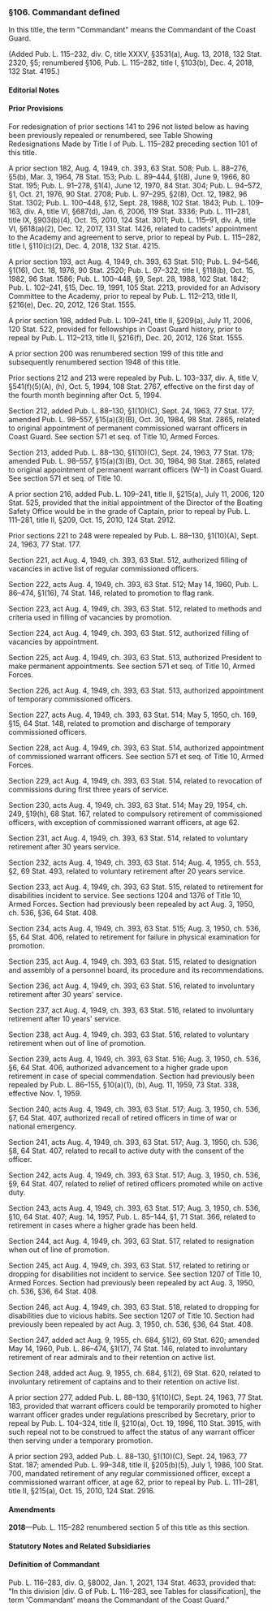 ### §106. Commandant defined ###

In this title, the term "Commandant" means the Commandant of the Coast Guard.

(Added Pub. L. 115–232, div. C, title XXXV, §3531(a), Aug. 13, 2018, 132 Stat. 2320, §5; renumbered §106, Pub. L. 115–282, title I, §103(b), Dec. 4, 2018, 132 Stat. 4195.)

#### **Editorial Notes** ####

#### Prior Provisions ####

For redesignation of prior sections 141 to 296 not listed below as having been previously repealed or renumbered, see Table Showing Redesignations Made by Title I of Pub. L. 115–282 preceding section 101 of this title.

A prior section 182, Aug. 4, 1949, ch. 393, 63 Stat. 508; Pub. L. 88–276, §5(b), Mar. 3, 1964, 78 Stat. 153; Pub. L. 89–444, §1(8), June 9, 1966, 80 Stat. 195; Pub. L. 91–278, §1(4), June 12, 1970, 84 Stat. 304; Pub. L. 94–572, §1, Oct. 21, 1976, 90 Stat. 2708; Pub. L. 97–295, §2(8), Oct. 12, 1982, 96 Stat. 1302; Pub. L. 100–448, §12, Sept. 28, 1988, 102 Stat. 1843; Pub. L. 109–163, div. A, title VI, §687(d), Jan. 6, 2006, 119 Stat. 3336; Pub. L. 111–281, title IX, §903(b)(4), Oct. 15, 2010, 124 Stat. 3011; Pub. L. 115–91, div. A, title VI, §618(a)(2), Dec. 12, 2017, 131 Stat. 1426, related to cadets' appointment to the Academy and agreement to serve, prior to repeal by Pub. L. 115–282, title I, §110(c)(2), Dec. 4, 2018, 132 Stat. 4215.

A prior section 193, act Aug. 4, 1949, ch. 393, 63 Stat. 510; Pub. L. 94–546, §1(16), Oct. 18, 1976, 90 Stat. 2520; Pub. L. 97–322, title I, §118(b), Oct. 15, 1982, 96 Stat. 1586; Pub. L. 100–448, §9, Sept. 28, 1988, 102 Stat. 1842; Pub. L. 102–241, §15, Dec. 19, 1991, 105 Stat. 2213, provided for an Advisory Committee to the Academy, prior to repeal by Pub. L. 112–213, title II, §216(e), Dec. 20, 2012, 126 Stat. 1555.

A prior section 198, added Pub. L. 109–241, title II, §209(a), July 11, 2006, 120 Stat. 522, provided for fellowships in Coast Guard history, prior to repeal by Pub. L. 112–213, title II, §216(f), Dec. 20, 2012, 126 Stat. 1555.

A prior section 200 was renumbered section 199 of this title and subsequently renumbered section 1948 of this title.

Prior sections 212 and 213 were repealed by Pub. L. 103–337, div. A, title V, §541(f)(5)(A), (h), Oct. 5, 1994, 108 Stat. 2767, effective on the first day of the fourth month beginning after Oct. 5, 1994.

Section 212, added Pub. L. 88–130, §1(10)(C), Sept. 24, 1963, 77 Stat. 177; amended Pub. L. 98–557, §15(a)(3)(B), Oct. 30, 1984, 98 Stat. 2865, related to original appointment of permanent commissioned warrant officers in Coast Guard. See section 571 et seq. of Title 10, Armed Forces.

Section 213, added Pub. L. 88–130, §1(10)(C), Sept. 24, 1963, 77 Stat. 178; amended Pub. L. 98–557, §15(a)(3)(B), Oct. 30, 1984, 98 Stat. 2865, related to original appointment of permanent warrant officers (W–1) in Coast Guard. See section 571 et seq. of Title 10.

A prior section 216, added Pub. L. 109–241, title II, §215(a), July 11, 2006, 120 Stat. 525, provided that the initial appointment of the Director of the Boating Safety Office would be in the grade of Captain, prior to repeal by Pub. L. 111–281, title II, §209, Oct. 15, 2010, 124 Stat. 2912.

Prior sections 221 to 248 were repealed by Pub. L. 88–130, §1(10)(A), Sept. 24, 1963, 77 Stat. 177.

Section 221, act Aug. 4, 1949, ch. 393, 63 Stat. 512, authorized filling of vacancies in active list of regular commissioned officers.

Section 222, acts Aug. 4, 1949, ch. 393, 63 Stat. 512; May 14, 1960, Pub. L. 86–474, §1(16), 74 Stat. 146, related to promotion to flag rank.

Section 223, act Aug. 4, 1949, ch. 393, 63 Stat. 512, related to methods and criteria used in filling of vacancies by promotion.

Section 224, act Aug. 4, 1949, ch. 393, 63 Stat. 512, authorized filling of vacancies by appointment.

Section 225, act Aug. 4, 1949, ch. 393, 63 Stat. 513, authorized President to make permanent appointments. See section 571 et seq. of Title 10, Armed Forces.

Section 226, act Aug. 4, 1949, ch. 393, 63 Stat. 513, authorized appointment of temporary commissioned officers.

Section 227, acts Aug. 4, 1949, ch. 393, 63 Stat. 514; May 5, 1950, ch. 169, §15, 64 Stat. 148, related to promotion and discharge of temporary commissioned officers.

Section 228, act Aug. 4, 1949, ch. 393, 63 Stat. 514, authorized appointment of commissioned warrant officers. See section 571 et seq. of Title 10, Armed Forces.

Section 229, act Aug. 4, 1949, ch. 393, 63 Stat. 514, related to revocation of commissions during first three years of service.

Section 230, acts Aug. 4, 1949, ch. 393, 63 Stat. 514; May 29, 1954, ch. 249, §19(h), 68 Stat. 167, related to compulsory retirement of commissioned officers, with exception of commissioned warrant officers, at age 62.

Section 231, act Aug. 4, 1949, ch. 393, 63 Stat. 514, related to voluntary retirement after 30 years service.

Section 232, acts Aug. 4, 1949, ch. 393, 63 Stat. 514; Aug. 4, 1955, ch. 553, §2, 69 Stat. 493, related to voluntary retirement after 20 years service.

Section 233, act Aug. 4, 1949, ch. 393, 63 Stat. 515, related to retirement for disabilities incident to service. See sections 1204 and 1376 of Title 10, Armed Forces. Section had previously been repealed by act Aug. 3, 1950, ch. 536, §36, 64 Stat. 408.

Section 234, acts Aug. 4, 1949, ch. 393, 63 Stat. 515; Aug. 3, 1950, ch. 536, §5, 64 Stat. 406, related to retirement for failure in physical examination for promotion.

Section 235, act Aug. 4, 1949, ch. 393, 63 Stat. 515, related to designation and assembly of a personnel board, its procedure and its recommendations.

Section 236, act Aug. 4, 1949, ch. 393, 63 Stat. 516, related to involuntary retirement after 30 years' service.

Section 237, act Aug. 4, 1949, ch. 393, 63 Stat. 516, related to involuntary retirement after 10 years' service.

Section 238, act Aug. 4, 1949, ch. 393, 63 Stat. 516, related to voluntary retirement when out of line of promotion.

Section 239, acts Aug. 4, 1949, ch. 393, 63 Stat. 516; Aug. 3, 1950, ch. 536, §6, 64 Stat. 406, authorized advancement to a higher grade upon retirement in case of special commendation. Section had previously been repealed by Pub. L. 86–155, §10(a)(1), (b), Aug. 11, 1959, 73 Stat. 338, effective Nov. 1, 1959.

Section 240, acts Aug. 4, 1949, ch. 393, 63 Stat. 517; Aug. 3, 1950, ch. 536, §7, 64 Stat. 407, authorized recall of retired officers in time of war or national emergency.

Section 241, acts Aug. 4, 1949, ch. 393, 63 Stat. 517; Aug. 3, 1950, ch. 536, §8, 64 Stat. 407, related to recall to active duty with the consent of the officer.

Section 242, acts Aug. 4, 1949, ch. 393, 63 Stat. 517; Aug. 3, 1950, ch. 536, §9, 64 Stat. 407, related to relief of retired officers promoted while on active duty.

Section 243, acts Aug. 4, 1949, ch. 393, 63 Stat. 517; Aug. 3, 1950, ch. 536, §10, 64 Stat. 407; Aug. 14, 1957, Pub. L. 85–144, §1, 71 Stat. 366, related to retirement in cases where a higher grade has been held.

Section 244, act Aug. 4, 1949, ch. 393, 63 Stat. 517, related to resignation when out of line of promotion.

Section 245, act Aug. 4, 1949, ch. 393, 63 Stat. 517, related to retiring or dropping for disabilities not incident to service. See section 1207 of Title 10, Armed Forces. Section had previously been repealed by act Aug. 3, 1950, ch. 536, §36, 64 Stat. 408.

Section 246, act Aug. 4, 1949, ch. 393, 63 Stat. 518, related to dropping for disabilities due to vicious habits. See section 1207 of Title 10. Section had previously been repealed by act Aug. 3, 1950, ch. 536, §36, 64 Stat. 408.

Section 247, added act Aug. 9, 1955, ch. 684, §1(2), 69 Stat. 620; amended May 14, 1960, Pub. L. 86–474, §1(17), 74 Stat. 146, related to involuntary retirement of rear admirals and to their retention on active list.

Section 248, added act Aug. 9, 1955, ch. 684, §1(2), 69 Stat. 620, related to involuntary retirement of captains and to their retention on active list.

A prior section 277, added Pub. L. 88–130, §1(10)(C), Sept. 24, 1963, 77 Stat. 183, provided that warrant officers could be temporarily promoted to higher warrant officer grades under regulations prescribed by Secretary, prior to repeal by Pub. L. 104–324, title II, §210(a), Oct. 19, 1996, 110 Stat. 3915, with such repeal not to be construed to affect the status of any warrant officer then serving under a temporary promotion.

A prior section 293, added Pub. L. 88–130, §1(10)(C), Sept. 24, 1963, 77 Stat. 187; amended Pub. L. 99–348, title II, §205(b)(5), July 1, 1986, 100 Stat. 700, mandated retirement of any regular commissioned officer, except a commissioned warrant officer, at age 62, prior to repeal by Pub. L. 111–281, title II, §215(a), Oct. 15, 2010, 124 Stat. 2916.

#### Amendments ####

**2018**—Pub. L. 115–282 renumbered section 5 of this title as this section.

#### **Statutory Notes and Related Subsidiaries** ####

#### Definition of Commandant ####

Pub. L. 116–283, div. G, §8002, Jan. 1, 2021, 134 Stat. 4633, provided that: "In this division [div. G of Pub. L. 116–283, see Tables for classification], the term 'Commandant' means the Commandant of the Coast Guard."